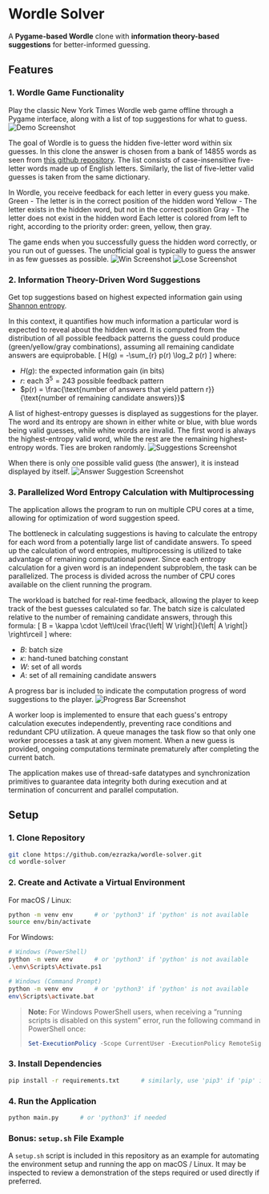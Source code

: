 # Wordle Solver

A **Pygame-based Wordle** clone with **information theory-based suggestions** for better-informed guessing.

## Features

### 1. Wordle Game Functionality
Play the classic New York Times Wordle web game offline through a Pygame interface, along with a list of top suggestions for what to guess.
![Demo Screenshot](assets/images/demo-screenshot.png)

The goal of Wordle is to guess the hidden five-letter word within six guesses. In this clone the answer is chosen from a bank of 14855 words as seen from [this github repository](https://gist.github.com/dracos/dd0668f281e685bad51479e5acaadb93). The list consists of case-insensitive five-letter words made up of English letters. Similarly, the list of five-letter valid guesses is taken from the same dictionary.

In Wordle, you receive feedback for each letter in every guess you make.
Green - The letter is in the correct position of the hidden word
Yellow - The letter exists in the hidden word, but not in the correct position
Gray - The letter does not exist in the hidden word
Each letter is colored from left to right, according to the priority order: green, yellow, then gray.

The game ends when you successfully guess the hidden word correctly, or you run out of guesses. The unofficial goal is typically to guess the answer in as few guesses as possible.
![Win Screenshot](assets/images/win-screenshot.png)
![Lose Screenshot](assets/images/lose-screenshot.png)


### 2. Information Theory-Driven Word Suggestions
Get top suggestions based on highest expected information gain using [Shannon entropy](https://en.wikipedia.org/wiki/Entropy_(information_theory)).

In this context, it quantifies how much information a particular word is expected to reveal about the hidden word.
It is computed from the distribution of all possible feedback patterns the guess could produce (green/yellow/gray combinations), assuming all remaining candidate answers are equiprobable.
\[
H(g) = -\sum_{r} p(r) \log_2 p(r)
\]
where:
* $H(g)$: the expected information gain (in bits)
* $r$: each $3^5 = 243$ possible feedback pattern
* $p(r) = \frac{\text{number of answers that yield pattern r}}{\text{number of remaining candidate answers}}$

A list of highest-entropy guesses is displayed as suggestions for the player. The word and its entropy are shown in either white or blue, with blue words being valid guesses, while white words are invalid. The first word is always the highest-entropy valid word, while the rest are the remaining highest-entropy words. Ties are broken randomly.
![Suggestions Screenshot](assets/images/suggestions-screenshot.png)

When there is only one possible valid guess (the answer), it is instead displayed by itself.
![Answer Suggestion Screenshot](assets/images/answer-suggestion-screenshot.png)

### 3. Parallelized Word Entropy Calculation with Multiprocessing
The application allows the program to run on multiple CPU cores at a time, allowing for optimization of word suggestion speed.

The bottleneck in calculating suggestions is having to calculate the entropy for each word from a potentially large list of candidate answers. To speed up the calculation of word entropies, multiprocessing is utilized to take advantage of remaining computational power. Since each entropy calculation for a given word is an independent subproblem, the task can be parallelized. The process is divided across the number of CPU cores available on the client running the program.

The workload is batched for real-time feedback, allowing the player to keep track of the best guesses calculated so far. The batch size is calculated relative to the number of remaining candidate answers, through this formula:
\[
    B = \kappa \cdot \left\lceil \frac{\left| W \right|}{\left| A \right|} \right\rceil
\]
where:
* $B$: batch size
* $\kappa$: hand-tuned batching constant
* $W$: set of all words
* $A$: set of all remaining candidate answers

A progress bar is included to indicate the computation progress of word suggestions to the player.
![Progress Bar Screenshot](assets/images/progress-bar-screenshot.png)

A worker loop is implemented to ensure that each guess's entropy calculation executes independently, preventing race conditions and redundant CPU utilization. A queue manages the task flow so that only one worker processes a task at any given moment. When a new guess is provided, ongoing computations terminate prematurely after completing the current batch.

The application makes use of thread-safe datatypes and synchronization primitives to guarantee data integrity both during execution and at termination of concurrent and parallel computation.

## Setup

### 1. Clone Repository
```bash
git clone https://github.com/ezrazka/wordle-solver.git
cd wordle-solver
```

### 2. Create and Activate a Virtual Environment
For macOS / Linux:
```bash
python -m venv env      # or 'python3' if 'python' is not available
source env/bin/activate
```

For Windows:
```bash
# Windows (PowerShell)
python -m venv env      # or 'python3' if 'python' is not available
.\env\Scripts\Activate.ps1

# Windows (Command Prompt)
python -m venv env      # or 'python3' if 'python' is not available
env\Scripts\activate.bat
```

> **Note:**
> For Windows PowerShell users, when receiving a “running scripts is disabled on this system” error,
> run the following command in PowerShell once:
> ```powershell
> Set-ExecutionPolicy -Scope CurrentUser -ExecutionPolicy RemoteSigned
> ```

### 3. Install Dependencies
```bash
pip install -r requirements.txt      # similarly, use 'pip3' if 'pip' is not available
```

### 4. Run the Application
```bash
python main.py      # or 'python3' if needed
```

### Bonus: `setup.sh` File Example
A `setup.sh` script is included in this repository as an example for automating the environment setup and running the app on macOS / Linux. It may be inspected to review a demonstration of the steps required or used directly if preferred.